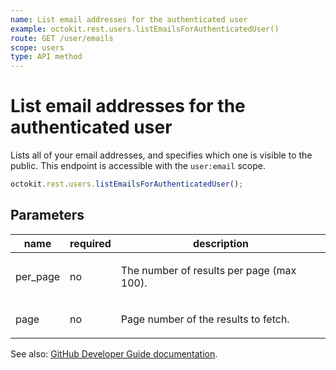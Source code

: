 ```yaml
---
name: List email addresses for the authenticated user
example: octokit.rest.users.listEmailsForAuthenticatedUser()
route: GET /user/emails
scope: users
type: API method
---
```


# List email addresses for the authenticated user

Lists all of your email addresses, and specifies which one is visible to the public. This endpoint is accessible with the `user:email` scope.

```js
octokit.rest.users.listEmailsForAuthenticatedUser();
```

## Parameters

<table>
  <thead>
    <tr>
      <th>name</th>
      <th>required</th>
      <th>description</th>
    </tr>
  </thead>
  <tbody>
    <tr><td>per_page</td><td>no</td><td>

The number of results per page (max 100).

</td></tr>
<tr><td>page</td><td>no</td><td>

Page number of the results to fetch.

</td></tr>
  </tbody>
</table>

See also: [GitHub Developer Guide documentation](https://docs.github.com/rest/reference/users#list-email-addresses-for-the-authenticated-user).
